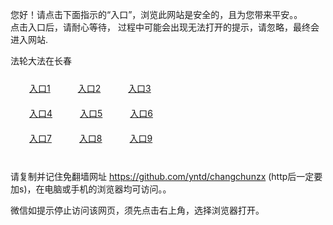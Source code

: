 您好！请点击下面指示的“入口”，浏览此网站是安全的，且为您带来平安。。 <br/>
点击入口后，请耐心等待， 过程中可能会出现无法打开的提示，请忽略，最终会进入网站. </br>

法轮大法在长春<br/>
<div style="padding:10px"><a style="margin:20px" target="_blank" href="https://d106p7hcrmv557.cloudfront.net/2Qpsp?hodrpdmn" id="ccLink1" rel="nofollow">入口1</a> <a target="_blank" style="margin:20px" href="https://d2n4vb1s5z2a89.cloudfront.net/2Qpsp?jgqmb" id="ccLink2" rel="nofollow">入口2</a> <a style="margin:20px" target="_blank" href="https://d1yqfjj9t22y75.cloudfront.net/2Qpsp?xoavlggr" id="ccLink3" rel="nofollow">入口3</a></div>

<div style="padding:10px" ><a style="margin:20px" target="_blank" href="https://d106p7hcrmv557.cloudfront.net/2Qpsp?hodrpdmn" id="ccLink4" rel="nofollow">入口4</a> <a style="margin:20px" href="https://d2n4vb1s5z2a89.cloudfront.net/2Qpsp?jgqmb" target="_blank" id="ccLink5" rel="nofollow">入口5</a> <a style="margin:20px" href="https://d1yqfjj9t22y75.cloudfront.net/2Qpsp?xoavlggr" target="_blank" id="ccLink6" rel="nofollow">入口6</a></div>

<div style="padding:10px"><a style="margin:20px" target="_blank" href="https://d106p7hcrmv557.cloudfront.net/2Qpsp?hodrpdmn" id="ccLink7" rel="nofollow">入口7</a> <a style="margin:20px" href="https://d2n4vb1s5z2a89.cloudfront.net/2Qpsp?jgqmb" target="_blank" id="ccLink8" rel="nofollow">入口8</a> <a style="margin:20px" target="_blank" href="https://d1yqfjj9t22y75.cloudfront.net/2Qpsp?xoavlggr" id="ccLink9" rel="nofollow">入口9</a></div>

<br/>



请复制并记住免翻墙网址 https://github.com/yntd/changchunzx (http后一定要加s)，在电脑或手机的浏览器均可访问。。<br/>

微信如提示停止访问该网页，须先点击右上角，选择浏览器打开。
